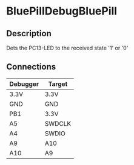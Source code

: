 # BluePillDebugBluePill
## Description
Dets the PC13-LED to the received state '1' or '0'
## Connections
|Debugger        |Target                          |
|----------------|-------------------------------|
|3.3V|3.3V          |
|GND          |GND         |
|PB1          |3.3V|
|A5          |SWDCLK|
|A4          |SWDIO|
|A9          |A10|
|A10          |A9|
